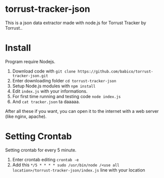 # torrust-tracker-json

This is a json data extractor made with node.js for Torrust Tracker by Torrust..

# Install

Program require Nodejs.

1. Download code with `git clone https://github.com/babico/torrust-tracker-json.git`
2. Enter downloading folder `cd torrust-tracker-json`
3. Setup Node.js modules with `npm install`
4. Edit `index.js` with your informations.
5. For first time running and testing code `node index.js`
6. And `cat tracker.json` ta daaaaa.

After all these if you want, you can open it to the internet with a web server (like nginx, apache).

# Setting Crontab

Setting crontab for every 5 minute.

1. Enter crontab editing `crontab -e`
2. Add this `*/5 * * * * sudo /usr/bin/node /<use all location>/torrust-tracker-json/index.js` line with your location
